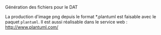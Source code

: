 Génération des fichiers pour le DAT


La production d'image png depuis le format *.plantuml est faisable avec le paquet `plantuml`.
Il est aussi réalisable dans le service web : http://www.plantuml.com/

